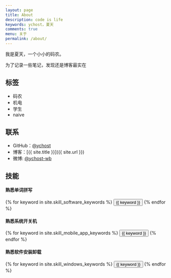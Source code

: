 ```yaml
---
layout: page
title: About
description: code is life
keywords: ychost，夏天
comments: true
menu: 关于
permalink: /about/
---
```


我是夏天，一个小小的码农。

为了记录一些笔记，发现还是博客最实在


## 标签

* 码农
* 机电
* 学生
* naive

## 联系

* GitHub：[@ychost](https://github.com/ychost)
* 博客：[{{ site.title }}]({{ site.url }})
* 微博: [@ychost-wb](http://weibo.com/ychost-wb)

## 技能

#### 熟悉单词拼写
<div class="btn-inline">
    {% for keyword in site.skill_software_keywords %}
    <button class="btn btn-outline" type="button">{{ keyword }}</button>
    {% endfor %}
</div>

#### 熟悉系统开关机
<div class="btn-inline">
    {% for keyword in site.skill_mobile_app_keywords %}
    <button class="btn btn-outline" type="button">{{ keyword }}</button>
    {% endfor %}
</div>

#### 熟悉软件安装卸载
<div class="btn-inline">
    {% for keyword in site.skill_windows_keywords %}
    <button class="btn btn-outline" type="button">{{ keyword }}</button>
    {% endfor %}
</div>
